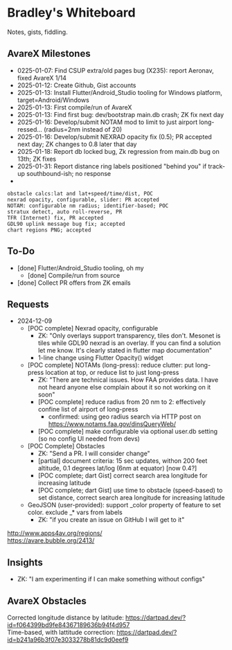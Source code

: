 # Bradley's Whiteboard
Notes, gists, fiddling.  

## AvareX Milestones
* 0225-01-07: Find CSUP extra/old pages bug (X235): report Aeronav, fixed AvareX 1/14
* 2025-01-12: Create Github, Gist accounts
* 2025-01-13: Install Flutter/Android_Studio tooling for Windows platform, target=Android/Windows
* 2025-01-13: First compile/run of AvareX
* 2025-01-13: Find first bug: dev/bootstrap main.db crash; ZK fix next day
* 2025-01-16: Develop/submit NOTAM mod to limit to just airport long-ressed... (radius=2nm instead of 20)
* 2025-01-16: Develop/submit NEXRAD opacity fix (0.5); PR accepted next day; ZK changes to 0.8 later that day
* 2025-01-18: Report db locked bug, Zk regression from main.db bug on 13th; ZK fixes
* 2025-01-31: Report distance ring labels positioned "behind you" if track-up southbound-ish; no response
* 

```
obstacle calcs:lat and lat+speed/time/dist, POC
nexrad opacity, configurable, slider: PR accepted
NOTAM: configurable nm radius; identifier-based; POC
stratux detect, auto roll-reverse, PR
TFR (Internet) fix, PR accepted
GDL90 uplink message bug fix; accepted
chart regions PNG; accepted
```
  
## To-Do
* [done] Flutter/Android_Studio tooling, oh my
    * [done] Compile/run from source
* [done] Collect PR offers from ZK emails

## Requests
* 2024-12-09
   * [POC complete] Nexrad opacity, configurable
      * ZK: "Only overlays support transparency, tiles don't. Mesonet is tiles while GDL90 nexrad is an overlay. If you can find a solution let me know. It's clearly stated in flutter map documentation"
      * 1-line change using Flutter Opacity() widget
   * [POC complete] NOTAMs (long-press): reduce clutter: put long-press location at top, or reduce list to just long-press
      * ZK: "There are technical issues. How FAA provides data. I have not heard anyone else complain about it so not working on it soon"
      * [POC complete] reduce radius from 20 nm to 2: effectively confine list of airport of long-press
         * confirmed: using geo radius search via HTTP post on https://www.notams.faa.gov/dinsQueryWeb/
      * [POC complete] make configurable via optional user.db setting (so no config UI needed from devs)
   * [POC Complete] Obstacles
      * ZK: "Send a PR. I will consider change"
      * [partial] document criteria: 15 sec updates, withon 200 feet altitude, 0.1 degrees lat/log (6nm at equator) [now 0.4?]
      * [POC complete; dart Gist] correct search area longitude for increasing latitude
      * [POC complete; dart Gist] use time to obstacle (speed-based) to set distance, correct search area longitude for increasing latitude
   * GeoJSON (user-provided): support _color property of feature to set color. exclude _* vars from labels
      * ZK: "if you create an issue on GitHub I will get to it"

http://www.apps4av.org/regions/  
https://avare.bubble.org/2413/  

## Insights
* ZK: "I am experimenting if I can make something without configs"

## AvareX Obstacles
Corrected longitude distance by latitude: https://dartpad.dev/?id=f064399bd9fe84367189636b94f4d957  
Time-based, with lattitude correction:    https://dartpad.dev/?id=b241a96b3f07e3033278b81dc9d0eef9
